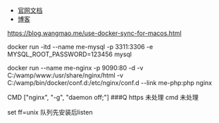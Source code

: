 + [官网文档](https://docs.docker.com/docker-for-windows/install-windows-home/)
+ [博客](https://www.cntofu.com/book/139/image/dockerfile/healthcheck.md)


https://blog.wangmao.me/use-docker-sync-for-macos.html

docker run -itd --name me-mysql -p 3311:3306 -e MYSQL_ROOT_PASSWORD=123456 mysql

docker run --name me-nginx -p 9090:80 -d -v C:/wamp/www:/usr/share/nginx/html -v C:/wamp/bin/docker/conf.d:/etc/nginx/conf.d --link me-php:php nginx

CMD ["nginx", "-g", "daemon off;"]
###Q
https 未处理
cmd 未处理


set ff=unix
队列先安装后listen